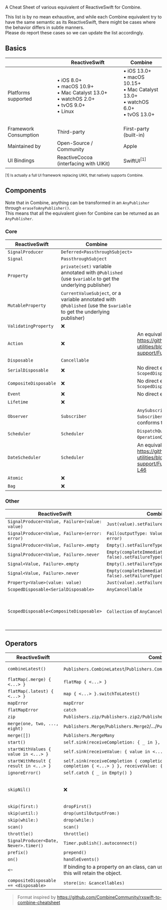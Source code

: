 A Cheat Sheet of various equivalent of ReactiveSwift for Combine.

This list is by no mean exhaustive, and while each Combine equivalent try to have the same semantic as its ReactiveSwift, there might be cases where the behavior differs in subtle manners.  
Please do report these cases so we can update the list accordingly.

## Basics

|                       | ReactiveSwift                                                                                             | Combine                                                                                                     |
|-----------------------|-----------------------------------------------------------------------------------------------------------|-------------------------------------------------------------------------------------------------------------|
| Platforms supported   | • iOS 8.0+<br />• macOS 10.9+<br />• Mac Catalyst 13.0+<br />• watchOS 2.0+<br />• tvOS 9.0+<br />• Linux | • iOS 13.0+<br />• macOS 10.15+<br />• Mac Catalyst 13.0+<br />• watchOS 6.0+<br />• tvOS 13.0+<br />&nbsp; |
| Framework Consumption | Third-party                                                                                               | First-party (built-in)                                                                                      |
| Maintained by         | Open-Source / Community                                                                                   | Apple                                                                                                       |
| UI Bindings           | ReactiveCocoa (interfacing with UIKit)                                                                    | SwiftUI<sup>[1]</sup>                                                                                       |

<small>[1] Is actually a full UI framework replacing UIKit, that natively supports Combine.</small>

## Components

Note that in Combine, anything can be transformed in an `AnyPublisher` through `eraseToAnyPublisher()`.  
This means that all the equivalent given for Combine can be returned as an `AnyPublisher`.

### Core

| ReactiveSwift         | Combine                                                                                                                | Notes                                                                                                            |  |
|-----------------------|------------------------------------------------------------------------------------------------------------------------|------------------------------------------------------------------------------------------------------------------|--|
| `SignalProducer`      | `Deferred<PassthroughSubject>`                                                                                         |                                                                                                                  |  |
| `Signal`              | `PassthroughSubject`                                                                                                   |                                                                                                                  |  |
| `Property`            | `private(set)` variable annotated with `@Published` (use `$variable` to get the underlying publisher)                  |                                                                                                                  |  |
| `MutableProperty`     | `CurrentValueSubject`, or a variable annotated with `@Published` (use the `$variable` to get the underlying publisher) |                                                                                                                  |  |
| `ValidatingProperty`  | ❌                                                                                                                      |                                                                                                                  |  |
| `Action`              | ❌                                                                                                                      | An equivalent exists at https://github.com/Fueled/ios-utilities/blob/v3-support/FueledUtils/Combine/Action.swift |  |
| `Disposable`          | `Cancellable`                                                                                                          |                                                                                                                  |  |
| `SerialDisposable`    | ❌                                                                                                                      | No direct equivalent, see `ScopedDisposable<SerialDisposable>`                                                   |  |
| `CompositeDisposable` | ❌                                                                                                                      | No direct equivalent, see `ScopedDisposable<CompositeDisposable>`                                                |  |
| `Event`               | ❌                                                                                                                      | No direct equivalent                                                                                             |  |
| `Lifetime`            | ❌                                                                                                                      |                                                                                                                  |  |
| `Observer`            | `Subscriber`                                                                                                           | `AnySubscriber` can be used to create a `Subscriber` without creating a type that conforms to the former         |  |
| `Scheduler`           | `Scheduler`                                                                                                            | `DispatchQueue`, `RunLoop`, `ImmediateScheduler`, `OperationQueue` conforms to `Scheduler`                       |  |
| `DateScheduler`       | `Scheduler`                                                                                                            | An equivalent called `AtomicValue` exists at https://github.com/Fueled/ios-utilities/blob/v3-support/FueledUtils/Core/Atomic.swift#L19-L46 |  |
| `Atomic`              | ❌                                                                                                                      |                                                                                                                  |  |
| `Bag`                 | ❌                                                                                                                      |                                                                                                                  |  |

### Other

| ReactiveSwift                                  | Combine                                                          | Notes                                                                                                                                 |  |
|------------------------------------------------|------------------------------------------------------------------|---------------------------------------------------------------------------------------------------------------------------------------|--|
| `SignalProducer<Value, Failure>(value: value)` | `Just(value).setFailureType(Failure.self)`                       |                                                                                                                                       |  |
| `SignalProducer<Value, Failure>(error: error)` | `Fail(outputType: Value.self, failure: error)`                   |                                                                                                                                       |  |
| `SignalProducer<Value, Failure>.empty`         | `Empty().setFailureType(Failure.self)`                           |                                                                                                                                       |  |
| `SignalProducer<Value, Failure>.never`         | `Empty(completeImmediately: false).setFailureType(Failure.self)` |                                                                                                                                       |  |
| `Signal<Value, Failure>.empty`                 | `Empty().setFailureType(Failure.self)`                           |                                                                                                                                       |  |
| `Signal<Value, Failure>.never`                 | `Empty(completeImmediately: false).setFailureType(Failure.self)` |                                                                                                                                       |  |
| `Property<Value>(value: value)`                | `Just(value).setFailureType(Failure.self)`                       |                                                                                                                                       |  |
| `ScopedDisposable<SerialDisposable>`           | `AnyCancellable`                                                 |                                                                                                                                       |  |
| `ScopedDisposable<CompositeDisposable>`        | `Collection` of `AnyCancellable`s                                | Call `anyCancellable.store(in: collection)`, where `collection` can be an `Array`, a `Set`, or any other `RangeReplaceableCollection` |  |

## Operators

| ReactiveSwift                         | Combine                                                                                                                               | Notes                                                                                                                                       |
|---------------------------------------|---------------------------------------------------------------------------------------------------------------------------------------|---------------------------------------------------------------------------------------------------------------------------------------------|
| `combineLatest()`                     | `Publishers.CombineLatest`/`Publishers.CombineLatest3`/`Publishers.CombineLatest4`                                                    | Limited to up to 4 parameters, as opposed to 10 for `ReactiveSwift`.                                                                        |
| `flatMap(.merge) { <...> }`          | `flatMap { <...> }`                                                                                                                   |                                                                                                                                             |
| `flatMap(.latest) { <...> }`          | `map { <...> }.switchToLatest()`                                                                                                                   |                                                                                                                                             |
| `mapError`                            | `mapError`                                                                                                                            |                                                                                                                                             |
| `flatMapError`                        | `catch`                                                                                                                               |                                                                                                                                             |
| `zip`                                 | `Publishers.zip/Publishers.zip2/Publishers.zip3`                                                                                      |                                                                                                                                             |
| `merge(one, two, ..., eight)`         | `Publishers.Merge`/`Publishers.Merge2`/.../`Publishers.Merge8`                                                                        |                                                                                                                                             |
| `merge([])`                           | `Publishers.MergeMany`                                                                                                                |                                                                                                                                             |
| `start()`                             | `self.sink(receiveCompletion: { _ in }, receiveValue: { _ in })`                                                                      |                                                                                                                                             |
| `startWithValues { value in <...> }`  | `self.sink(receiveValue: { value in <...> })`                                                                                         |                                                                                                                                             |
| `startWithResult { result in <...> }` | `self.sink(receiveCompletion { completion in if case .failure(let error) = completion { <...> } }, receiveValue: { value in <...> })` |                                                                                                                                             |
| `ignoreError()`                       | `self.catch { _ in Empty() }`                                                                                                         |                                                                                                                                             |
| `skipNil()`                           | ❌                                                                                                                                     | An equivalent can be found at https://github.com/Fueled/ios-utilities/blob/v3-support/FueledUtils/Combine/PublisherExtensions.swift#L36-L38 |
| `skip(first:)`                        | `dropFirst()`                                                                                                                         |                                                                                                                                             |
| `skip(until:)`                        | `drop(untilOutputFrom:)`                                                                                                              |                                                                                                                                             |
| `skip(while:)`                        | `drop(while:)`                                                                                                                        |                                                                                                                                             |
| `scan()`                              | `scan()`                                                                                                                              |                                                                                                                                             |
| `throttle()`                          | `throttle()`                                                                                                                          |                                                                                                                                             |
| `SignalProducer<Date, Never>.timer()` | `Timer.publish().autoconnect()`                                                                                                       |                                                                                                                                             |
| `prefix()`                            | `prepend()`                                                                                                                           |                                                                                                                                             |
| `on()`                                | `handleEvents()`                                                                                                                      |                                                                                                                                             |
| `<~`                                  | If binding to a property on an class, can use `.assign(to:, on:)`. Keep in mind that this will retain the object.                     |                                                                                                                                             |
| `compositeDisposable += <disposable>` | `store(in: &cancellables)`                                                                                                            |                                                                                                                                             |

> Format inspired by https://github.com/CombineCommunity/rxswift-to-combine-cheatsheet
